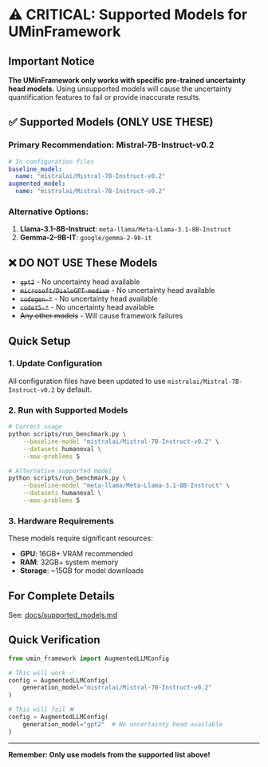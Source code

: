 # ⚠️ CRITICAL: Supported Models for UMinFramework

## Important Notice

**The UMinFramework only works with specific pre-trained uncertainty head models.** Using unsupported models will cause the uncertainty quantification features to fail or provide inaccurate results.

## ✅ Supported Models (ONLY USE THESE)

### Primary Recommendation: Mistral-7B-Instruct-v0.2
```yaml
# In configuration files
baseline_model:
  name: "mistralai/Mistral-7B-Instruct-v0.2"
augmented_model:
  name: "mistralai/Mistral-7B-Instruct-v0.2"
```

### Alternative Options:
1. **Llama-3.1-8B-Instruct**: `meta-llama/Meta-Llama-3.1-8B-Instruct`
2. **Gemma-2-9B-IT**: `google/gemma-2-9b-it`

## ❌ DO NOT USE These Models

- ~~`gpt2`~~ - No uncertainty head available
- ~~`microsoft/DialoGPT-medium`~~ - No uncertainty head available
- ~~`codegen-*`~~ - No uncertainty head available
- ~~`codet5-*`~~ - No uncertainty head available
- ~~Any other models~~ - Will cause framework failures

## Quick Setup

### 1. Update Configuration
All configuration files have been updated to use `mistralai/Mistral-7B-Instruct-v0.2` by default.

### 2. Run with Supported Models
```bash
# Correct usage
python scripts/run_benchmark.py \
    --baseline-model "mistralai/Mistral-7B-Instruct-v0.2" \
    --datasets humaneval \
    --max-problems 5

# Alternative supported model
python scripts/run_benchmark.py \
    --baseline-model "meta-llama/Meta-Llama-3.1-8B-Instruct" \
    --datasets humaneval \
    --max-problems 5
```

### 3. Hardware Requirements
These models require significant resources:
- **GPU**: 16GB+ VRAM recommended
- **RAM**: 32GB+ system memory
- **Storage**: ~15GB for model downloads

## For Complete Details
See: [docs/supported_models.md](docs/supported_models.md)

## Quick Verification
```python
from umin_framework import AugmentedLLMConfig

# This will work ✅
config = AugmentedLLMConfig(
    generation_model="mistralai/Mistral-7B-Instruct-v0.2"
)

# This will fail ❌
config = AugmentedLLMConfig(
    generation_model="gpt2"  # No uncertainty head available
)
```

---
**Remember: Only use models from the supported list above!**